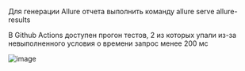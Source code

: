 Для генерации Allure отчета выполнить команду allure serve allure-results

В Github Actions доступен прогон тестов, 2 из которых упали из-за невыполненного условия о времени запрос менее 200 мс

![image](https://github.com/Checamaro/Hezzl.comProject/assets/123463231/fff58b5a-fcc8-4b24-8ad8-866e53c352c0)
